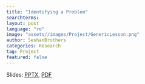 ```yaml
---
title: "Identifying a Problem"
searchterms:
layout: post
language: "ro"
image: "assets//images/Project/GenericLesson.png"
author: SeshanBrothers
categories: Research
tag: Project
featured: false
---
```


Slides:
 <a href="/translations/ro/Project/Identify (rom).pptx">PPTX</a>,
 <a href="/translations/ro/Project/Identify (rom).pdf">PDF</a>
